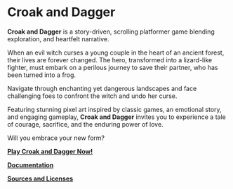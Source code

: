 # Croak and Dagger  

**Croak and Dagger** is a story-driven, scrolling platformer game blending exploration, and heartfelt narrative.  

When an evil witch curses a young couple in the heart of an ancient forest, their lives are forever changed. The hero, transformed into a lizard-like fighter, must embark on a perilous journey to save their partner, who has been turned into a frog.  

Navigate through enchanting yet dangerous landscapes and face challenging foes to confront the witch and undo her curse.

Featuring stunning pixel art inspired by classic games, an emotional story, and engaging gameplay, **Croak and Dagger** invites you to experience a tale of courage, sacrifice, and the enduring power of love.  

Will you embrace your new form?  

[**Play Croak and Dagger Now!**](https://nicknanos.github.io/croakanddagger/)  

[**Documentation**](https://nicknanos.github.io/croakanddagger/docs/index.html)

[**Sources and Licenses**](https://nicknanos.github.io/croakanddagger/licenses.html)
